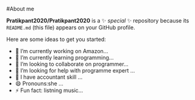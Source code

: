 #About me


**Pratikpant2020/Pratikpant2020** is a ✨ _special_ ✨ repository because its `README.md` (this file) appears on your GitHub profile.

Here are some ideas to get you started:

- 🔭 I’m currently working on Amazon...
- 🌱 I’m currently learning programming...
- 👯 I’m looking to collaborate on programmer...
- 🤔 I’m looking for help with programme expert ...
- 💬 I have accountant skill ...
- 😄 Pronouns:she ...
- ⚡ Fun fact: listning music...
